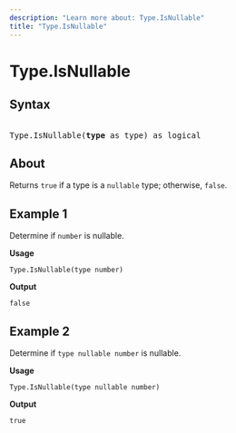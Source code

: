 ```yaml
---
description: "Learn more about: Type.IsNullable"
title: "Type.IsNullable"
---
```

# Type.IsNullable

## Syntax

<pre>  
Type.IsNullable(<b>type</b> as type) as logical
</pre>
  
## About

Returns `true` if a type is a `nullable` type; otherwise, `false`.

## Example 1

Determine if `number` is nullable.

**Usage**

```powerquery-m
Type.IsNullable(type number)
```

**Output**

`false`

## Example 2

Determine if `type nullable number` is nullable.

**Usage**

```powerquery-m
Type.IsNullable(type nullable number)
```

**Output**

`true`

